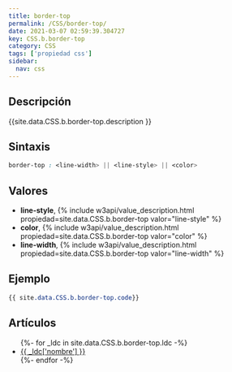 ```yaml
---
title: border-top
permalink: /CSS/border-top/
date: 2021-03-07 02:59:39.304727
key: CSS.b.border-top
category: CSS
tags: ['propiedad css']
sidebar: 
  nav: css
---
```


## Descripción
{{site.data.CSS.b.border-top.description }}

## Sintaxis
~~~css
border-top : <line-width> || <line-style> || <color>
~~~

## Valores
* **line-style**,  {% include w3api/value_description.html propiedad=site.data.CSS.b.border-top valor="line-style" %}
* **color**,  {% include w3api/value_description.html propiedad=site.data.CSS.b.border-top valor="color" %}
* **line-width**,  {% include w3api/value_description.html propiedad=site.data.CSS.b.border-top valor="line-width" %}

## Ejemplo
~~~css
{{ site.data.CSS.b.border-top.code}}
~~~

## Artículos
<ul>
{%- for _ldc in site.data.CSS.b.border-top.ldc -%}
   <li>
       <a href="{{_ldc['url'] }}">{{ _ldc['nombre'] }}</a>
   </li>
{%- endfor -%}
</ul>
